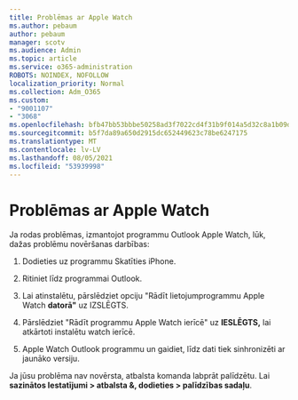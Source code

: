 ```yaml
---
title: Problēmas ar Apple Watch
ms.author: pebaum
author: pebaum
manager: scotv
ms.audience: Admin
ms.topic: article
ms.service: o365-administration
ROBOTS: NOINDEX, NOFOLLOW
localization_priority: Normal
ms.collection: Adm_O365
ms.custom:
- "9001107"
- "3068"
ms.openlocfilehash: bfb47bb53bbbe50258ad3f7022cd4f31b9f014a5d32c8a1b09da5e775abfcdc0
ms.sourcegitcommit: b5f7da89a650d2915dc652449623c78be6247175
ms.translationtype: MT
ms.contentlocale: lv-LV
ms.lasthandoff: 08/05/2021
ms.locfileid: "53939998"
---
```

# <a name="trouble-with-the-apple-watch"></a>Problēmas ar Apple Watch

Ja rodas problēmas, izmantojot programmu Outlook Apple Watch, lūk, dažas problēmu novēršanas darbības: 

1. Dodieties uz programmu Skatīties iPhone.

2. Ritiniet līdz programmai Outlook.

3. Lai atinstalētu, pārslēdziet opciju "Rādīt lietojumprogrammu Apple Watch **datorā"** uz IZSLĒGTS.

4. Pārslēdziet "Rādīt programmu Apple Watch ierīcē" uz **IESLĒGTS,** lai atkārtoti instalētu watch ierīcē.

5. Apple Watch Outlook programmu un gaidiet, līdz dati tiek sinhronizēti ar jaunāko versiju. 

Ja jūsu problēma nav novērsta, atbalsta komanda labprāt palīdzētu. Lai **sazinātos Iestatījumi > atbalsta &, dodieties > palīdzības sadaļu**. 